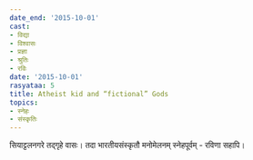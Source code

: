 ```yaml
---
date_end: '2015-10-01'
cast:
- विद्या
- विश्वासः
- प्रज्ञा
- श्रुतिः
- रविः
date: '2015-10-01'
rasyataa: 5
title: Atheist kid and “fictional” Gods
topics:
- स्नेहः
- संस्कृतिः
---
```


सियाट्टलनगरे तद्गृहे वासः। तदा भारतीयसंस्कृतौ मनोमेलनम् स्नेहपूर्वम् - रविणा सहापि।